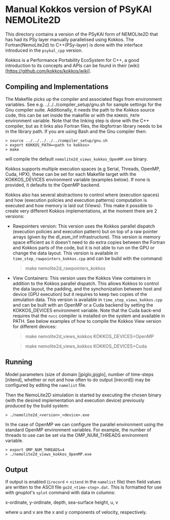 # Manual Kokkos version of PSyKAl NEMOLite2D #

This directory contains a version of the PSyKAl form of NEMOLite2D
that has had its PSy layer manually parallelised using Kokkos.
The Fortran(NemoLite2d) to C++(PSy-layer) is done with the interface
introduced in the `psykal_cpp` version.

Kokkos is a Performance Portability EcoSystem for C++,
a good introduction to its concepts and APIs can be found in their
(wiki)[https://github.com/kokkos/kokkos/wiki].


## Compiling and Implementations ##

The Makefile picks up the compiler and associated flags from environment
variables. See e.g. ../../../compiler_setup/gnu.sh for sample
settings for the Gnu compiler suite. Additionally, it needs the path to
the Kokkos source code, this can be set inside the makefile or with the
`KOKKOS_PATH` environment variable. Note that the linking step is done
with the C++ compiler, but as it links also Fortran files, the libgfortran
library needs to be in the library path. If you are using Bash and the Gnu
compiler then:

    > source ../../../../../compiler_setup/gnu.sh
    > export KOKKOS_PATH=<path to kokkos>
    > make

will compile the default `nemolite2d_views_kokkos_OpenMP.exe` binary.

Kokkos supports multiple execution spaces (e.g Serial, Threads, OpenMP,
Cuda, HPX), these can be set for each Makefile target with the
KOKKOS_DEVICES environment variable (examples below). If none is provided,
it defaults to the OpenMP backend.

Kokkos also has several abstractions to control where (execution spaces)
and how (execution policies and execution patterns) computation is executed
and how memory is laid out (Views). This make it possible to create very
different Kokkos implementations, at the moment there are 2 versions:

- Rawpointers version: This version uses the Kokkos parallel dispatch
(execution policies and execution pattern) but on top of a raw pointer
arrays (given by the dl_esm_inf infrastructure). This
version is memory space efficient as it doesn't need to do extra copies
between the Fortran and Kokkos parts of the code, but it is not able to
run on the GPU or change the data layout. This version is available in
`time_step_rawpointers_kokkos.cpp` and can be build with the command:

    > make nemolite2d_rawpointers_kokkos

- View Containers: This version uses the Kokkos View containers in addition
to the Kokkos parallel dispatch. This allows Kokkos to control the data layout,
the padding, and the synchonization between host and device (GPU execution)
but it requires to keep two copies of the simulation data.
This version is available in `time_step_views_kokkos.cpp` and can be built
with an OpenMP or a Cuda backend by setting the KOKKOS_DEVICES environment
variable. Note that the Cuda back-end requires that the `nvcc` compiler is
installed on the system and available in PATH. See below examples of how to
compile the Kokkos View version for different devices:

    > make nemolite2d_views_kokkos KOKKOS_DEVICES=OpenMP

    > make nemolite2d_views_kokkos KOKKOS_DEVICES=Cuda

## Running ##

Model parameters (size of domain [jpiglo,jpjglo], number of time-steps
[nitend], whether or not and how often to do output [irecord]) may be
configured by editing the `namelist` file.

Then the NemoLite2D simulation is started by executing the chosen binary
(with the desired implementation and execution device) previously produced
by the build system:

    > ./nemolite2d_<version>_<device>.exe

In the case of OpenMP we can configure the parallel environment using the
standard OpenMP environment variables. For example, the number of threads
to use can be set via the OMP_NUM_THREADS environment variable.

    > export OMP_NUM_THREADS=4
    > ./nemolite2d_views_kokkos_OpenMP.exe


## Output ##

If output is enabled (`irecord` < `nitend` in the `namelist` file) then
field values are written to the ASCII file `go2d_<time-step>.dat`. This
is formatted for use with gnuplot's `splot` command with data in columns:

x-ordinate, y-ordinate, depth, sea-surface height, u, v

where u and v are the x and y components of velocity, respectively.

